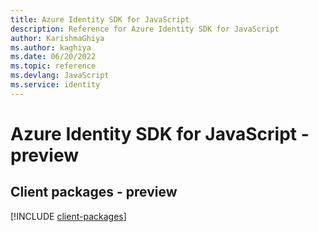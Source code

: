 ```yaml
---
title: Azure Identity SDK for JavaScript
description: Reference for Azure Identity SDK for JavaScript
author: KarishmaGhiya
ms.author: kaghiya
ms.date: 06/20/2022
ms.topic: reference
ms.devlang: JavaScript
ms.service: identity
---
```

# Azure Identity SDK for JavaScript - preview
## Client packages - preview
[!INCLUDE [client-packages](identity-client-index.md)]


